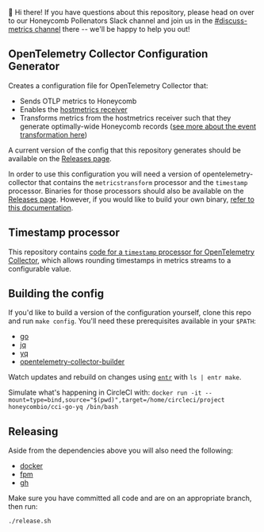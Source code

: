 👋  Hi there! If you have questions about this repository, please head on over to our Honeycomb Pollenators Slack channel and join us in the [#discuss-metrics channel](https://honeycombpollinators.slack.com/archives/C025CD38GBS) there -- we'll be happy to help you out!

## OpenTelemetry Collector Configuration Generator

Creates a configuration file for OpenTelemetry Collector that:

- Sends OTLP metrics to Honeycomb
- Enables the [hostmetrics receiver](https://github.com/open-telemetry/opentelemetry-collector-contrib/tree/main/receiver/hostmetricsreceiver)
- Transforms metrics from the hostmetrics receiver such that they generate optimally-wide Honeycomb records ([see more about the event transformation here](./docs/metrics-transformation.md))

A current version of the config that this repository generates should be available on the [Releases page](https://github.com/honeycombio/opentelemetry-collector-configs/releases).

In order to use this configuration you will need a version of opentelemetry-collector that contains the `metricstransform` processor and the `timestamp` processor. Binaries for those processors should also be available on the [Releases page](https://github.com/honeycombio/opentelemetry-collector-configs/releases). However, if you would like to build your own binary, [refer to this documentation](./docs/building.md).

## Timestamp processor

This repository contains [code for a `timestamp` processor for OpenTelemetry Collector](./timestampprocessor), which allows rounding timestamps in metrics streams to a configurable value.

## Building the config

If you'd like to build a version of the configuration yourself, clone this repo and run `make config`. You'll need these prerequisites available in your `$PATH`:

- [go](https://golang.org/dl/)
- [jq](https://stedolan.github.io/jq/download/)
- [yq](https://kislyuk.github.io/yq/#installation)
- [opentelemetry-collector-builder](https://github.com/open-telemetry/opentelemetry-collector-builder)

Watch updates and rebuild on changes using [`entr`](http://eradman.com/entrproject/) with `ls | entr make`.

Simulate what's happening in CircleCI with: `docker run -it --mount=type=bind,source="$(pwd)",target=/home/circleci/project honeycombio/cci-go-yq /bin/bash`

## Releasing

Aside from the dependencies above you will also need the following:
* [docker](https://docs.docker.com/get-docker/)
* [fpm](https://fpm.readthedocs.io/en/v1.13.1/installing.html)
* [gh](https://github.com/cli/cli#installation)

Make sure you have committed all code and are on an appropriate branch, then run:

```bash
./release.sh
```
